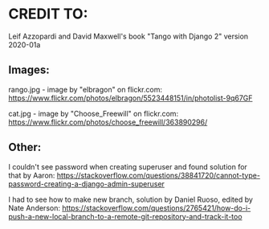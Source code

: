 # CREDIT TO:
Leif Azzopardi and David Maxwell's book "Tango with Django 2" version 2020-01a

## Images:
rango.jpg - image by "elbragon" on flickr.com: https://www.flickr.com/photos/elbragon/5523448151/in/photolist-9q67GF

cat.jpg - image by "Choose_Freewill" on flickr.com: https://www.flickr.com/photos/choose_freewill/363890296/


## Other:
I couldn't see password when creating superuser and found solution for that by Aaron: https://stackoverflow.com/questions/38841720/cannot-type-password-creating-a-django-admin-superuser

I had to see how to make new branch, solution by Daniel Ruoso, edited by Nate Anderson: https://stackoverflow.com/questions/2765421/how-do-i-push-a-new-local-branch-to-a-remote-git-repository-and-track-it-too

